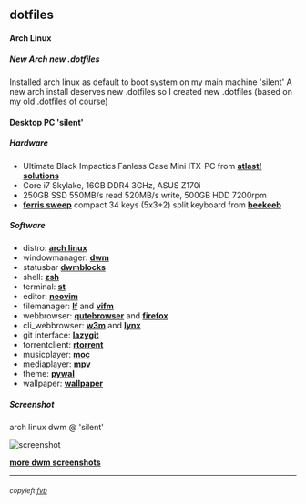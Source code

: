 ## dotfiles

#### Arch Linux

##### New Arch new .dotfiles

Installed arch linux as default to boot system on my main machine 'silent'
A new arch install deserves new .dotfiles so I created new .dotfiles (based on my old .dotfiles of course)

#### Desktop PC 'silent'

##### Hardware
* Ultimate Black Impactics Fanless Case Mini ITX-PC from [**atlast! solutions**](https://www.atlastsolutions.com "atlast! solutions")
* Core i7 Skylake, 16GB DDR4 3GHz, ASUS Z170i
* 250GB SSD 550MB/s read 520MB/s write, 500GB HDD 7200rpm
* [**ferris sweep**](https://github.com/davidphilipbarr/Sweep "ferris sweep") compact 34 keys (5x3+2) split keyboard from [**beekeeb**](https://shop.beekeeb.com/product/pre-soldered-ferris-sweep-low-profile-split-keyboard/ "beekeeb")

##### Software
* distro:           [**arch linux**](https://www.archlinux.org/ "arch linux")
* windowmanager:    [**dwm**](https://dwm.suckless.org/ "dwm")
* statusbar         [**dwmblocks**](https://github.com/torrinfail/dwmblocks "dwmblocks")
* shell:            [**zsh**](https://www.zsh.org "zsh")
* terminal:         [**st**](https://st.suckless.org/ "st - suckless terminal")
* editor:           [**neovim**](https://neovim.io/ "neovim")
* filemanager:      [**lf**](https://github.com/gokcehan/lf "lf") and [**vifm**](https://vifm.info/ "vifm")
* webbrowser:       [**qutebrowser**](https://qutebrowser.org/ "qutebrowser") and [**firefox**](https://www.mozilla.org/nl/firefox/new/ "firefox")
* cli_webbrowser:   [**w3m**](https://w3m.sourceforge.net/ "w3m") and [**lynx**](https://lynx.invisible-island.net/current/index.html "lynx")
* git interface:    [**lazygit**](https://github.com/jesseduffield/lazygit/ "lazygit")
* torrentclient:    [**rtorrent**](https://rakshasa.github.io/rtorrent/ "rtorrent")
* musicplayer:      [**moc**](https://moc.daper.net/ "moc - music on console")
* mediaplayer:      [**mpv**](https://mpv.io/ "mpv")
* theme:            [**pywal**](https://github.com/dylanaraps/pywal "pywal - colorschemes on the fly")
* wallpaper:        [**wallpaper**](https://wallhaven.cc/w/gpmv73 "wallpaper @ wallheaven")

##### Screenshot
arch linux dwm @ 'silent'

![screenshot](https://freekvb.github.io/fvb/dwm/silent_dwm_1.png "arch linux dwm @ 'silent'")

[**more dwm screenshots**](https://freekvb.github.io/fvb/screenshots_dwm.html "fvb /screenshots_dwm")

---

###### <small>copyleft [fvb](https://freekvb.github.io/fvb/ "fvb /begin")</small>
